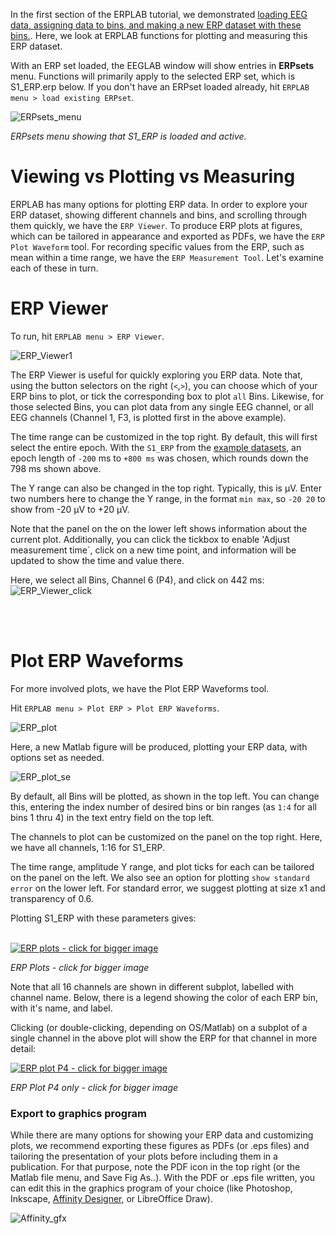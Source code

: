In the first section of the ERPLAB tutorial, we demonstrated [loading EEG data, assigning data to bins, and making a new ERP dataset with these bins.](https://github.com/lucklab/erplab/wiki/Tutorial-1-EEG-to-ERPset). Here, we look at ERPLAB functions for plotting and measuring this ERP dataset.

With an ERP set loaded, the EEGLAB window will show entries in **ERPsets** menu. Functions will primarily apply to the selected ERP set, which is S1_ERP.erp below. If you don't have an ERPset loaded already, hit `ERPLAB menu > load existing ERPset`.

![ERPsets_menu](https://user-images.githubusercontent.com/5137405/86484381-f40c7080-bd0a-11ea-9a39-688525a4abaf.png)

_ERPsets menu showing that S1_ERP is loaded and active._

# Viewing vs Plotting vs Measuring

ERPLAB has many options for plotting ERP data. In order to explore your ERP dataset, showing different channels and bins, and scrolling through them quickly, we have the `ERP Viewer`. To produce ERP plots at figures, which can be tailored in appearance and exported as PDFs, we have the `ERP Plot Waveform` tool. For recording specific values from the ERP, such as mean within a time range, we have the `ERP Measurement Tool`. Let's examine each of these in turn.

# ERP Viewer

To run, hit `ERPLAB menu > ERP Viewer`.

![ERP_Viewer1](https://user-images.githubusercontent.com/5137405/86485942-e3f69000-bd0e-11ea-8ddb-81805913d3ba.png)

The ERP Viewer is useful for quickly exploring you ERP data. Note that, using the button selectors on the right (`<`,`>`), you can choose which of your ERP bins to plot, or tick the corresponding box to plot `all` Bins. Likewise, for those selected Bins, you can plot data from any single EEG channel, or all EEG channels (Channel 1, F3, is plotted first in the above example).

The time range can be customized in the top right. By default, this will first select the entire epoch. With the `S1_ERP` from the [example datasets](https://github.com/lucklab/erplab/wiki/Tutorial-1-EEG-to-ERPset#download-example-eeg-data-set), an epoch length of `-200` ms to `+800 ms` was chosen, which rounds down the 798 ms shown above.

The Y range can also be changed in the top right. Typically, this is µV. Enter two numbers here to change the Y range, in the format `min max`, so `-20 20` to show from -20 µV to +20 µV.

Note that the panel on the on the lower left shows information about the current plot. Additionally, you can click the tickbox to enable 'Adjust measurement time`, click on a new time point, and information will be updated to show the time and value there.

Here, we select all Bins, Channel 6 (P4), and click on 442 ms:
![ERP_Viewer_click](https://user-images.githubusercontent.com/5137405/86488208-15725a00-bd15-11ea-8244-1ab9d3f32ddb.png)

<br><br>

# Plot ERP Waveforms
For more involved plots, we have the Plot ERP Waveforms tool.

Hit `ERPLAB menu > Plot ERP > Plot ERP Waveforms`.

![ERP_plot](https://user-images.githubusercontent.com/5137405/86488424-c7118b00-bd15-11ea-8b7e-67e1053654b0.png)

Here, a new Matlab figure will be produced, plotting your ERP data, with options set as needed.

![ERP_plot_se](https://user-images.githubusercontent.com/5137405/86490236-8b79bf80-bd1b-11ea-855d-7089efe4c931.png)


By default, all Bins will be plotted, as shown in the top left. You can change this, entering the index number of desired bins or bin ranges (as `1:4` for all bins 1 thru 4) in the text entry field on the top left.

The channels to plot can be customized on the panel on the top right. Here, we have all channels, 1:16 for S1_ERP.

The time range, amplitude Y range, and plot ticks for each can be tailored on the panel on the left. We also see an option for plotting `show standard error` on the lower left. For standard error, we suggest plotting at size x1 and transparency of 0.6.

Plotting S1_ERP with these parameters gives:

<br>

<a href="https://user-images.githubusercontent.com/5137405/86490039-ed85f500-bd1a-11ea-9542-f46b4daf521c.png">
 <img src="https://user-images.githubusercontent.com/5137405/86490039-ed85f500-bd1a-11ea-9542-f46b4daf521c.png" alt="ERP plots - click for bigger image";
style="cursor:pointer;"
     title="ERP plots - click for bigger image">
</a>

_ERP Plots - click for bigger image_

Note that all 16 channels are shown in different subplot, labelled with channel name. Below, there is a legend showing the color of each ERP bin, with it's name, and label.

Clicking (or double-clicking, depending on OS/Matlab) on a subplot of a single channel in the above plot will show the ERP for that channel in more detail:

<a href="https://user-images.githubusercontent.com/5137405/86490548-984ae300-bd1c-11ea-862d-722342b0589e.png">
 <img src="https://user-images.githubusercontent.com/5137405/86490548-984ae300-bd1c-11ea-862d-722342b0589e.png" alt="ERP plot P4 - click for bigger image";
style="cursor:pointer;"
     title="ERP plot P4 - click for bigger image">
</a>

_ERP Plot P4 only - click for bigger image_

### Export to graphics program
While there are many options for showing your ERP data and customizing plots, we recommend exporting these figures as PDFs (or .eps files) and tailoring the presentation of your plots before including them in a publication. For that purpose, note the PDF icon in the top right (or the Matlab file menu, and Save Fig As..). With the PDF or .eps file written, you can edit this in the graphics program of your choice (like Photoshop, Inkscape, [Affinity Designer](https://affinity.serif.com/en-us/designer/), or LibreOffice Draw).

![Affinity_gfx](https://user-images.githubusercontent.com/5137405/86491343-6dae5980-bd1f-11ea-945c-449f2669d3ff.png)




